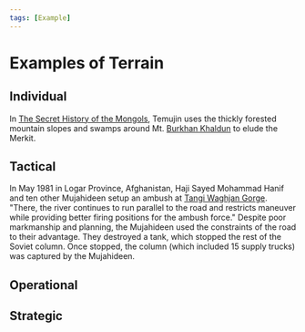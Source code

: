 ```yaml
---
tags: [Example]
---
```


# Examples of Terrain


## Individual
In [The Secret History of the Mongols](https://en.wikipedia.org/wiki/The_Secret_History_of_the_Mongols), Temujin uses the thickly forested mountain slopes and swamps around Mt. [Burkhan Khaldun](https://en.wikipedia.org/wiki/Burkhan_Khaldun) to elude the Merkit.

## Tactical
In May 1981 in Logar Province, Afghanistan, Haji Sayed Mohammad Hanif and ten other Mujahideen setup an ambush at [Tangi Waghjan Gorge](https://goo.gl/maps/xfM4J8ZBgCTjdqzg6). "There, the river continues to run parallel to the road and restricts maneuver while providing better firing positions for the ambush force." Despite poor markmanship and planning, the Mujahideen used the constraints of the road to their advantage. They destroyed a tank, which stopped the rest of the Soviet column. Once stopped, the column (which included 15 supply trucks) was captured by the Mujahideen.

## Operational

## Strategic



